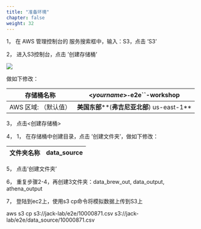 ```yaml
---
title: "准备环境"
chapter: false
weight: 32
---
```


1， 在 AWS 管理控制台的 服务搜索框中，输入：S3，点击 ’S3’

2， 进入S3控制台，点击 ’创建存储桶’

![](/images/LakeHouse/3_0_1_CreateS3Bucket.png)

做如下修改：

| 存储桶名称           | <*yourname*>``-``e2e``-workshop                  |
| -------------------- | ------------------------------------------------ |
| AWS 区域: （默认值） | **美国东部****(****弗吉尼亚北部****) us-east-1** |

3， 点击<创建存储桶>

4， 1， 在存储桶中创建目录，点击 ’创建文件夹’，做如下修改：

| 文件夹名称 | data_source |
| ---------- | ----------- |

5， 点击’创建文件夹’

6， 重复步骤2-4，再创建3文件夹：data_brew_out, data_output, athena_output

7， 登陆到ec2上，使用s3 cp命令将模拟数据上传到S3上

aws s3 cp s3://jack-lab/e2e/10000871.csv s3://jack-lab/e2e/data_source/10000871.csv
